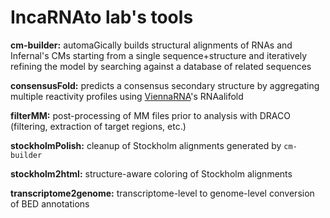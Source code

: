 # IncaRNAto lab's tools

__cm-builder:__ automaGically builds structural alignments of RNAs and Infernal's CMs starting from a single sequence+structure and iteratively refining the model by searching against a database of related sequences

__consensusFold:__ predicts a consensus secondary structure by aggregating multiple reactivity profiles using [ViennaRNA](https://www.tbi.univie.ac.at/RNA/)'s RNAalifold

__filterMM:__ post-processing of MM files prior to analysis with DRACO (filtering, extraction of target regions, etc.)

__stockholmPolish:__ cleanup of Stockholm alignments generated by `cm-builder`

__stockholm2html:__ structure-aware coloring of Stockholm alignments

__transcriptome2genome:__ transcriptome-level to genome-level conversion of BED annotations